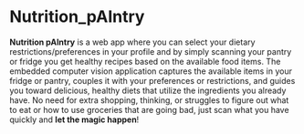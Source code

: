 # Nutrition_pAIntry
**Nutrition pAIntry** is a web app where you can select your dietary restrictions/preferences in your profile and by simply scanning your pantry or fridge you get healthy recipes based on the available food items. The embedded computer vision application captures the available items in your fridge or pantry, couples it with your preferences or restrictions, and guides you toward delicious, healthy diets that utilize the ingredients you already have. No need for extra shopping, thinking, or struggles to figure out what to eat or how to use groceries that are going bad, just scan what you have quickly and **let the magic happen**!
